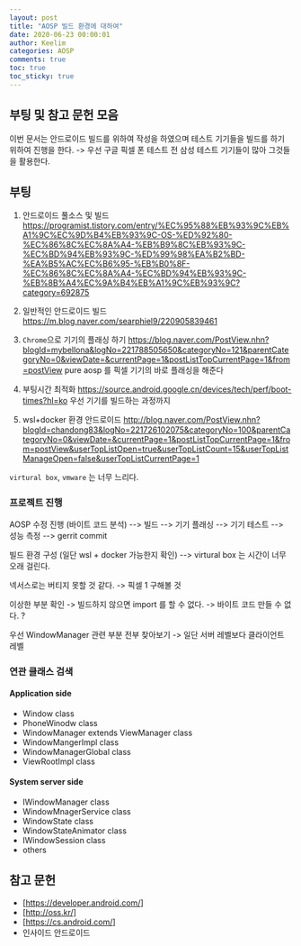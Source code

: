 ```yaml
---
layout: post
title: "AOSP 빌드 환경에 대하여"
date: 2020-06-23 00:00:01
author: Keelim
categories: AOSP
comments: true
toc: true
toc_sticky: true
---
```


## 부팅 및 참고 문헌 모음

이번 문서는 안드로이드 빌드를 위하여 작성을 하였으며
테스트 기기들을 빌드를 하기 위하여 진행을 한다. -> 우선 구글 픽셀 폰 테스트 전 삼성 테스트 기기들이 많아 그것들을 활용한다.

## 부팅

1. 안드로이드 풀소스 및 빌드 <https://programist.tistory.com/entry/%EC%95%88%EB%93%9C%EB%A1%9C%EC%9D%B4%EB%93%9C-OS-%ED%92%80-%EC%86%8C%EC%8A%A4-%EB%B9%8C%EB%93%9C-%EC%BD%94%EB%93%9C-%ED%99%98%EA%B2%BD-%EA%B5%AC%EC%B6%95-%EB%B0%8F-%EC%86%8C%EC%8A%A4-%EC%BD%94%EB%93%9C-%EB%8B%A4%EC%9A%B4%EB%A1%9C%EB%93%9C?category=692875>

2. 일반적인 안드로이드 빌드 <https://m.blog.naver.com/searphiel9/220905839461>

3. `Chrome`으로 기기의 플래싱 하기 <https://blog.naver.com/PostView.nhn?blogId=mybellona&logNo=221788505650&categoryNo=121&parentCategoryNo=0&viewDate=&currentPage=1&postListTopCurrentPage=1&from=postView>
pure aosp 를 픽셀 기기의 바로 플래싱을 해준다

4. 부팅시간 최적화 <https://source.android.google.cn/devices/tech/perf/boot-times?hl=ko> 우선 기기를 빌드하는 과정까지

5. wsl+docker 환경 안드로이드 <http://blog.naver.com/PostView.nhn?blogId=chandong83&logNo=221726102075&categoryNo=100&parentCategoryNo=0&viewDate=&currentPage=1&postListTopCurrentPage=1&from=postView&userTopListOpen=true&userTopListCount=15&userTopListManageOpen=false&userTopListCurrentPage=1>

`virtural box`, `vmware` 는 너무 느리다.

### 프로젝트 진행

AOSP 수정 진행 (바이트 코드 분석) --> 빌드 --> 기기 플래싱 --> 기기 테스트 --> 성능 측정 --> gerrit commit

빌드 환경 구성 (일단 wsl + docker 가능한지 확인) --> virtural box 는 시간이 너무 오래 걸린다.

넥서스로는 버티지 못할 것 같다. -> 픽셀 1 구해볼 것

이상한 부분 확인 -> 빌드하지 않으면 import 를 할 수 없다. -> 바이트 코드 만들 수 없다. ?

우선 WindowManager 관련 부분 전부 찾아보기 -> 일단 서버 레벨보다 클라이언트 레벨

### 연관 클래스 검색

#### Application side

- Window class
- PhoneWinodw class
- WindowManager extends ViewManager class
- WindowMangerImpl class
- WindowManagerGlobal class
- ViewRootImpl class

#### System server side

- IWindowManager class
- WindowMnagerService class
- WindowState class
- WindowStateAnimator class
- IWindowSession class
- others

## 참고 문헌

- [<https://developer.android.com/>]
- [<http://oss.kr/]>
- [<https://cs.android.com/>]
- 인사이드 안드로이드
